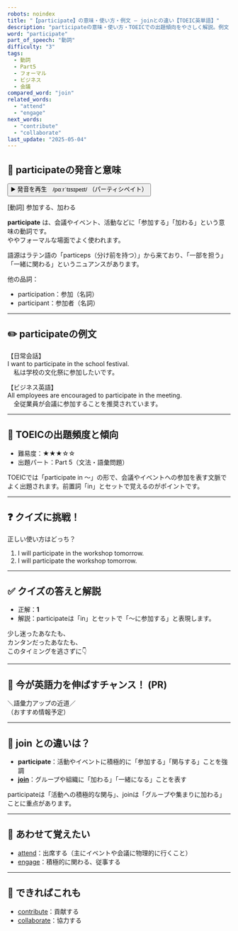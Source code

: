 ```yaml
---
robots: noindex
title: "【participate】の意味・使い方・例文 ― joinとの違い【TOEIC英単語】"
description: "participateの意味・使い方・TOEICでの出題傾向をやさしく解説。例文・クイズ付きでjoinとの違いもわかりやすく学べます。"
word: "participate"
part_of_speech: "動詞"
difficulty: "3"
tags:
  - 動詞
  - Part5
  - フォーマル
  - ビジネス
  - 会議
compared_word: "join"
related_words:
  - "attend"
  - "engage"
next_words:
  - "contribute"
  - "collaborate"
last_update: "2025-05-04"
---
```


## 🔰 participateの発音と意味

<button class="play-audio" onclick="playTTS('participate')">
  <span class="play-audio-main">
    ▶️ 発音を再生　/pɑːrˈtɪsɪpeɪt/
  </span>
  <span class="play-audio-sub">
    （パーティシペイト）
  </span>
</button>

[動詞] 参加する、加わる

**participate** は、会議やイベント、活動などに「参加する」「加わる」という意味の動詞です。  
ややフォーマルな場面でよく使われます。

語源はラテン語の「particeps（分け前を持つ）」から来ており、「一部を担う」「一緒に関わる」というニュアンスがあります。

他の品詞：  
- participation：参加（名詞）
- participant：参加者（名詞）

---

## ✏️ participateの例文

【日常会話】  
I want to participate in the school festival.  
　私は学校の文化祭に参加したいです。

【ビジネス英語】  
All employees are encouraged to participate in the meeting.  
　全従業員が会議に参加することを推奨されています。

---

## 🎯 TOEICの出題頻度と傾向

- 難易度：★★★☆☆
- 出題パート：Part 5（文法・語彙問題）

TOEICでは「participate in ～」の形で、会議やイベントへの参加を表す文脈でよく出題されます。前置詞「in」とセットで覚えるのがポイントです。

---

## ❓ クイズに挑戦！

正しい使い方はどっち？

1. I will participate in the workshop tomorrow.  
2. I will participate the workshop tomorrow.

---

## ✅ クイズの答えと解説

- 正解：**1**
- 解説：participateは「in」とセットで「～に参加する」と表現します。

少し迷ったあなたも、  
カンタンだったあなたも、  
このタイミングを逃さずに👇️

---

## 🚀 今が英語力を伸ばすチャンス！ (PR)

<div class="info-center">
＼語彙力アップの近道／<br>  
（おすすめ情報予定）
</div>

---

## 🤔  join との違いは？

- **participate**：活動やイベントに積極的に「参加する」「関与する」ことを強調
- **[join](/word/join/)**：グループや組織に「加わる」「一緒になる」ことを表す

participateは「活動への積極的な関与」、joinは「グループや集まりに加わる」ことに重点があります。

---

## 🧩 あわせて覚えたい

- [attend](/word/attend/)：出席する（主にイベントや会議に物理的に行くこと）
- [engage](/word/engage/)：積極的に関わる、従事する

---

## 📖 できればこれも

- [contribute](/word/contribute/)：貢献する
- [collaborate](/word/collaborate/)：協力する

<!-- cvid: aid09_bid48 -->
